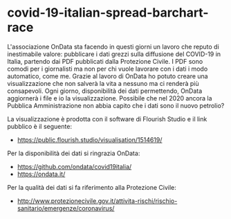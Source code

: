 # covid-19-italian-spread-barchart-race

L'associazione OnData sta facendo in questi giorni un lavoro che reputo di inestimabile valore: pubblicare i dati grezzi sulla diffusione del COVID-19 in Italia, partendo dai PDF pubblicati dalla Protezione Civile. I PDF sono comodi per i giornalisti ma non per chi vuole lavorare con i dati i modo automatico, come me. Grazie al lavoro di OnData ho potuto creare una visualizzazione che non salverà la vita a nessuno ma ci renderà più consapevoli. Ogni giorno, disponibilità dei dati permettendo, OnData aggiornerà i file e io la visualizzazione. Possibile che nel 2020 ancora la Pubblica Amministrazione non abbia capito che i dati sono il nuovo petrolio?

La visualizzazione è prodotta con il software di Flourish Studio e il link pubblico è il seguente:
* https://public.flourish.studio/visualisation/1514619/

Per la disponibilità dei dati si ringrazia OnData:
* https://github.com/ondata/covid19italia/
* https://ondata.it/

Per la qualità dei dati si fa riferimento alla Protezione Civile:
* http://www.protezionecivile.gov.it/attivita-rischi/rischio-sanitario/emergenze/coronavirus/
